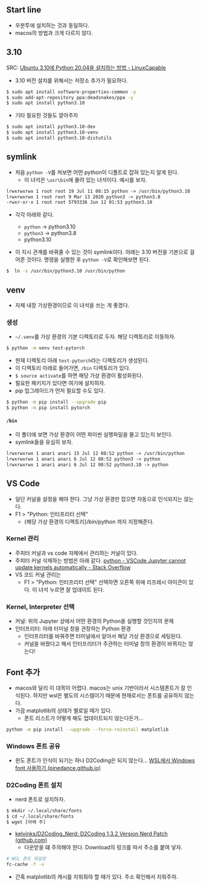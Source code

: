 ## Start line 
- 우분투에 설치하는 것과 동일하다. 
- macos의 방법과 크게 다르지 않다. 

## 3.10 

SRC: [Ubuntu 3.10에 Python 20.04을 설치하는 방법 - LinuxCapable](https://www.linuxcapable.com/ko/how-to-install-python-3-10-on-ubuntu-20-04/)

- 3.10 버전 설치를 위해서는 저장소 추가가 필요하다. 
```bash
$ sudo apt install software-properties-common -y
$ sudo add-apt-repository ppa:deadsnakes/ppa -y
$ sudo apt install python3.10

```
- 기타 필요한 것들도 깔아주자 
```bash
$ sudo apt install python3.10-dev
$ sudo apt install python3.10-venv
$ sudo apt install python3.10-distutils
```

## symlink 
- 처음 `python -V`를 쳐보면 어떤 python이 디폴트로 잡혀 있는지 알게 된다. 
	- 이 녀석은 `\usr\bin`에 물려 있는 녀석이다. 예시를 보자. 

```txt
lrwxrwxrwx 1 root root 19 Jul 11 08:15 python -> /usr/bin/python3.10  
lrwxrwxrwx 1 root root 9 Mar 13 2020 python3 -> python3.8  
-rwxr-xr-x 1 root root 5793336 Jun 12 01:53 python3.10
```
- 각각 아래와 같다. 
	- `python` -> python3.10 
	- `python3` -> python3.8 
	- python3.10 

- 이 지시 관계를 바꿔줄 수 있는 것이 symlink이다. 아래는 3.10 버전을 기본으로 걸어준 것이다. 명령을 실행한 후 `python -V`로 확인해보면 된다. 

```bash
$  ln -s /usr/bin/python3.10 /usr/bin/python
```


## venv 
- 자체 내장 가상환경이므로 이 녀석을 쓰는 게 좋겠다. 

### 생성 
- `~/.venv`를 가상 환경의 기본 디렉토리로 두자. 해당 디렉토리로 이동하자. 

```bash
$ python -m venv test-pytorch
```
- 현재 디렉토리 아래 `test-pytorch`라는 디렉토리가 생성된다. 
- 이 디렉토리 아래로 들어가면, `/bin` 디렉토리가 있다. 
- `$ source activate`를 하면 해당 가상 환경이 활성화된다. 
- 필요한 패키지가 있다면 여기에 설치하자. 
- pip 업그레이드가 먼저 필요할 수도 있다. 
```bash
$ python -m pip install --upgrade pip 
$ python -m pip install pytorch 
```

#### `/bin`
- 이 폴더에 보면 가상 환경이 어떤 파이썬 실행파일을 물고 있는지 보인다. 
- symlink들을 유심히 보자. 

```txt
lrwxrwxrwx 1 anari anari 15 Jul 12 08:52 python -> /usr/bin/python  
lrwxrwxrwx 1 anari anari 6 Jul 12 08:52 python3 -> python  
lrwxrwxrwx 1 anari anari 6 Jul 12 08:52 python3.10 -> python
```

## VS Code 
- 일단 커널을 설정을 해야 한다. 그냥 가상 환경만 잡으면 자동으로 인식되지는 않는다. 
- F1 > "Python: 인터프리터 선택"
	- {해당 가상 환경의 디렉토리}/bin/python 까지 지정해준다. 

### Kernel 관리 
- 주피터 커널과 vs code  자체에서 관리하는 커널이 있다. 
- 주피터 커널 삭제하는 방법은 아래 같다. 
[python - VSCode Jupyter cannot update kernels automatically - Stack Overflow](https://stackoverflow.com/questions/65858621/vscode-jupyter-cannot-update-kernels-automatically)
- VS 코드 커널 관리는 
	- F1 >  "Python: 인터프리터 선택" 선택하면 오른쪽 위에 리프레시 아이콘이 있다. 이 녀석 누르면 잘 업데이트 된다. 

### Kernel, Interpreter 선택 

- 커널: 위의 Jupyter 상에서 어떤 환경의 Python을 실행할 것인지의 문제 
- 인터프리터: 아래 터미널 창을 관장하는 Python 환경 
	- 인터프리터를 바꿔주면 터미널에서 알아서 해당 가상 환경으로 세팅된다. 
	- 커널을 바꿨다고 해서 인터프리터가 주관하는 터미널 창의 환경이 바뀌지는 않는다! 

## Font 추가 
- macos와 달리 이 대목이 어렵다. macos는 unix 기반이라서 시스템폰트가 잘 인식된다. 하지만 wsl은 별도의 시스템이기 때문에 현재로서는 폰트를 공유하지 않는다. 
- 가끔 matplotlib의 상태가 별로일 때가 있다. 
	- 폰트 리스트가 어떻게 해도 업데이트되지 않는다든가... 
```bash
python -m pip install --upgrade --force-reinstall matplotlib
```

### Windows 폰트 공유
- 윈도 폰트가 인식이 되기는 하나 D2Coding은 되지 않는다... 
[WSL에서 Windows font 사용하기 (pinedance.github.io)](http://pinedance.github.io/blog/2021/02/08/WSL-fonts)

### D2Coding 폰트 설치 
- nerd 폰트로 설치하자. 

```bash
$ mkdir ~/.local/share/fonts
$ cd ~/.local/share/fonts
$ wget [아래 주]
```

- [kelvinks/D2Coding_Nerd: D2Coding 1.3.2 Version Nerd Patch (github.com)](https://github.com/kelvinks/D2Coding_Nerd)
	- 다운받을 떄 주의해야 한다. Download의 링크를 따서 주소를 붙여 넣자. 

```bash
# WSL 폰트 재설정 
fc-cache -f -v 
```

- 간혹 matplotlib의 캐시를 지워줘야 할 때가 있다. 주소 확인해서 지워주자. 